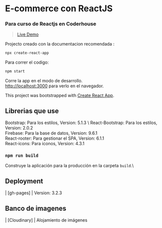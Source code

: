 # E-commerce con ReactJS #
###  Para curso de Reactjs en Coderhouse  ###

> [Live Demo](https://omardvp.github.io/my-app-react/)


Projecto creado con la documentacion recomendada :

```sh
npx create-react-app
```

Para correr el codigo:

```sh
npm start
```

Corre la app en el modo de desarrollo.\
 [http://localhost:3000](http://localhost:3000) para verlo en el navegador.

This project was bootstrapped with [Create React App](https://github.com/facebook/create-react-app).


## Librerias que use

 Bootstrap: Para los estilos, Version: 5.1.3 \ 
 React-Bootstrap: Para los estilos, Version: 2.0.2 \
 Firebase: Para la base de datos, Version: 9.6.1 \
 React-rooter: Para gestionar el SPA, Version: 6.1.1 \
 React-icons: Para iconos, Version: 4.3.1


### `npm run build`

Construye la aplicación para la producción en la carpeta `build`.\

## Deployment

| [gh-pages] | Version: 3.2.3

## Banco de imagenes
| [Cloudinary] | Alojamiento de imágenes

